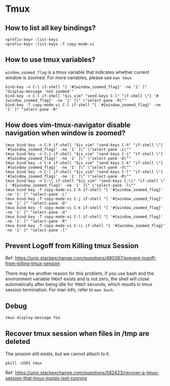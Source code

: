 # Tmux

## How to list all key bindings?

```
<prefix-key> :list-keys
<prefix-key> :list-keys -T copy-mode-vi
```

## How to use tmux variables?

`window_zoomed_flag` is a tmux variable that indicates whether current window is zoomed.
For more variables, please use `man tmux`.

```
bind-key -n C-l if-shell "[ '#{window_zoomed_flag}' -ne '1' ]" "display-message 'not zoomed'"
bind-key -n C-l if-shell "$is_vim" "send-keys C-l" "if-shell \"[ '#{window_zoomed_flag}' -ne '1' ]\" \"select-pane -R\""
bind-key -T copy-mode-vi C-l if-shell "[ '#{window_zoomed_flag}' -ne '1' ]" "select-pane -R"
```

## How does vim-tmux-navigator disable navigation when window is zoomed?

```
tmux bind-key -n C-h if-shell "$is_vim" "send-keys C-h" "if-shell \"[ '#{window_zoomed_flag}' -ne '1' ]\" \"select-pane -L\""
tmux bind-key -n C-j if-shell "$is_vim" "send-keys C-j" "if-shell \"[ '#{window_zoomed_flag}' -ne '1' ]\" \"select-pane -D\""
tmux bind-key -n C-k if-shell "$is_vim" "send-keys C-k" "if-shell \"[ '#{window_zoomed_flag}' -ne '1' ]\" \"select-pane -U\""
tmux bind-key -n C-l if-shell "$is_vim" "send-keys C-l" "if-shell \"[ '#{window_zoomed_flag}' -ne '1' ]\" \"select-pane -R\""
tmux bind-key -n C-\\ if-shell "$is_vim" "send-keys C-\\" "if-shell \"[ '#{window_zoomed_flag}' -ne '1' ]\" \"select-pane -l\""
tmux bind-key -T copy-mode-vi C-h if-shell "[ '#{window_zoomed_flag}' -ne '1' ]" "select-pane -L"
tmux bind-key -T copy-mode-vi C-j if-shell "[ '#{window_zoomed_flag}' -ne '1' ]" "select-pane -D"
tmux bind-key -T copy-mode-vi C-k if-shell "[ '#{window_zoomed_flag}' -ne '1' ]" "select-pane -U"
tmux bind-key -T copy-mode-vi C-l if-shell "[ '#{window_zoomed_flag}' -ne '1' ]" "select-pane -R"
tmux bind-key -T copy-mode-vi C-\\ if-shell "[ '#{window_zoomed_flag}' -ne '1' ]" "select-pane -l"
```

## Prevent Logoff from Killing tmux Session

Ref: https://unix.stackexchange.com/questions/490267/prevent-logoff-from-killing-tmux-session

There may be another reason for this problem, if you use bash and the environment variable
`TMOUT` exists and is not zero, the shell will close automatically after being idle for `TMOUT`
seconds, which results in tmux session termination. For man info, refer to `man bash`.

## Debug

```
tmux display-message foo
```

## Recover tmux session when files in /tmp are deleted

The session still exists, but we cannot attach to it.

```
pkill -USR1 tmux
```

Ref:
https://unix.stackexchange.com/questions/582423/recover-a-tmux-session-that-tmux-insists-isnt-running
